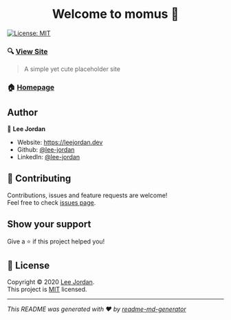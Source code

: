 <h1 align="center">Welcome to momus 👋</h1>
<p>
  <a href="https://github.com/lee-jordan/momus/blob/master/LICENSE" target="_blank">
    <img alt="License: MIT" src="https://img.shields.io/badge/License-MIT-yellow.svg" />
  </a>
</p>

### 🔍 [View Site](https://placeholder.leejordan.dev)

> A simple yet cute placeholder site

### 🏠 [Homepage](https://leejordan.dev)

## Author

👤 **Lee Jordan**

* Website: https://leejordan.dev
* Github: [@lee-jordan](https://github.com/lee-jordan)
* LinkedIn: [@lee-jordan](https://linkedin.com/in/lee-jordan)

## 🤝 Contributing

Contributions, issues and feature requests are welcome!<br />Feel free to check [issues page](https://github.com/lee-jordan/momus/issues). 

## Show your support

Give a ⭐️ if this project helped you!

## 📝 License

Copyright © 2020 [Lee Jordan](https://github.com/lee-jordan).<br />
This project is [MIT](https://github.com/lee-jordan/momus/blob/master/LICENSE) licensed.

***
_This README was generated with ❤️ by [readme-md-generator](https://github.com/kefranabg/readme-md-generator)_